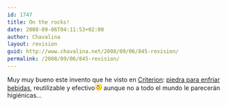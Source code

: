 ```yaml
---
id: 1747
title: On the rocks!
date: 2008-09-06T04:11:53+02:00
author: Chavalina
layout: revision
guid: http://www.chavalina.net/2008/09/06/845-revision/
permalink: /2008/09/06/845-revision/
---
```

Muy muy bueno este invento que he visto en <a href="http://www.criteriondg.info/" target="_blank">Criterion</a>: <a href="http://www.criteriondg.info/wordpress/on-the-rock" target="_blank">piedra para enfriar bebidas</a>, reutilizable y efectivo![emo](./imagenes/emoticonos/sonrisa.gif) aunque no a todo el mundo le parecerán higiénicas…